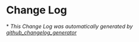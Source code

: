# Change Log



\* *This Change Log was automatically generated by [github_changelog_generator](https://github.com/skywinder/Github-Changelog-Generator)*
 
 